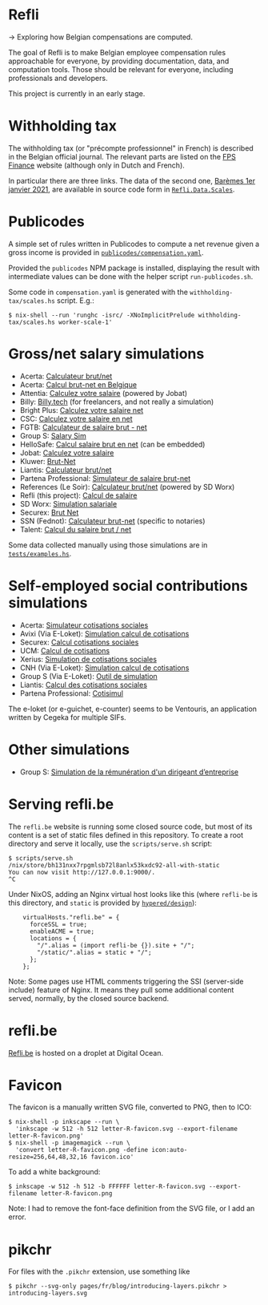 # Refli

→ Exploring how Belgian compensations are computed.

The goal of Refli is to make Belgian employee compensation rules approachable
for everyone, by providing documentation, data, and computation tools. Those
should be relevant for everyone, including professionals and developers.

This project is currently in an early stage.


# Withholding tax

The withholding tax (or "précompte professionnel" in French) is described in
the Belgian official journal. The relevant parts are listed on the [FPS
Finance] website (although only in Dutch and French).

In particular there are three links. The data of the second one, [Barèmes 1er
janvier 2021], are available in source code form in
[`Refli.Data.Scales`](src/Refli/Data/Scales.hs).

[FPS Finance]:
https://finances.belgium.be/fr/entreprises/personnel_et_remuneration/precompte_professionnel/calcul
[Barèmes 1er janvier 2021]:
https://finances.belgium.be/sites/default/files/Bar%C3%A8mes%201er%20janvier%202021%20%28AR%2016%20d%C3%A9cembre%202020%29.pdf


# Publicodes

A simple set of rules written in Publicodes to compute a net revenue given a
gross income is provided in
[`publicodes/compensation.yaml`](publicodes/compensation.yaml).

Provided the `publicodes` NPM package is installed, displaying the result with
intermediate values can be done with the helper script `run-publicodes.sh`.

Some code in `compensation.yaml` is generated with the
`withholding-tax/scales.hs` script. E.g.:

```
$ nix-shell --run 'runghc -isrc/ -XNoImplicitPrelude withholding-tax/scales.hs worker-scale-1'
```


# Gross/net salary simulations

- Acerta: [Calculateur
  brut/net](https://www.acerta.be/fr/portail-client/employeurs/votre-guide-acerta/simulations-et-verifications-rapides/calculateur-brut-net)
- Acerta: [Calcul brut-net en Belgique](https://www.acerta.be/fr/portail-client/independants/client-dacerta/simulations-et-calculs/simulateur-brut-net)
- Attentia: [Calculez votre
  salaire](https://www.attentia.be/fr/outil/easy-payroll/brut-net-calculateur)
(powered by Jobat)
- Billy: [Billy.tech](https://billy.tech/optimisateur) (for freelancers, and
  not really a simulation)
- Bright Plus: [Calculez votre salaire
  net](https://www.brightplus.be/fr/tools/calculateur-brut-net)
- CSC: [Calculez votre salaire en
  net](https://www.lacsc.be/outil-de-calcul/salaire-brut-net)
- FGTB: [Calculateur de salaire brut -
  net](https://www.fgtb.be/calcul-salaire-brut-net)
- Group S: [Salary Sim](https://online.groups.be/salarysim/ibrunet.aspx?lg=fr)
- HelloSafe: [Calcul salaire brut en
  net](https://hellosafe.be/outils/salaire-brut-en-net) (can be embedded)
- Jobat: [Calculez votre salaire](https://www.jobat.be/fr/art/que-reste-t-il-de-mon-brut)
- Kluwer: [Brut-Net](https://tools.kluwer.be/Brut-Net/)
- Liantis: [Calculateur
  brut/net](https://www.liantis.be/fr/politique-du-personnel/remuneration/calculateur-brut-net)
- Partena Professional: [Simulateur de salaire
  brut-net](https://www.partena-professional.be/fr/knowledge-center/des-simulateurs-et-des-calculateurs/simulateur-de-salaire-brut-net)
- References (Le Soir): [Calculateur
  brut/net](https://references.lesoir.be/article/calculateur-brut-net/)
  (powered by SD Worx)
- Refli (this project): [Calcul de salaire](https://refli.be/fr/describe)
- SD Worx: [Simulation salariale](https://www.sd.be/loonsimulator/public/?lang=FR)
- Securex: [Brut Net](https://hrcalculations.securex.eu/)
- SSN (Fednot): [Calculateur
  brut-net](https://www.ssn.be/fr/e-tools/calculateur-brut-net) (specific to
  notaries)
- Talent: [Calcul du salaire brut /
  net](https://be.talent.com/fr/tax-calculator?from=month&region=Belgium)

Some data collected manually using those simulations are in
[`tests/examples.hs`](tests/examples.hs).

# Self-employed social contributions simulations

- Acerta: [Simulateur cotisations sociales](https://www.acerta.be/fr/portail-client/independants/client-dacerta/simulations-et-calculs/simulez-cotisations-sociales)
- Avixi (Via E-Loket): [Simulation calcul de
  cotisations](https://avixi-eloket.ventouris.be/ELoket2/bijdrageberekening)
- Securex: [Calcul cotisations
  sociales](https://www.securex.eu/izi/public/fr/SocialContributionCalculation/Contribution)
- UCM: [Calcul de
  cotisations](https://e-services.ucm.be/casSimulCalCot/calcul.Main)
- Xerius: [Simulation de cotisations
  sociales](https://www.xerius.be/fr-be/devenir-independant/votre-preparation/simulation-cotisations-sociales)
- CNH (Via E-Loket): [Simulation calcul de
  cotisations](https://cnh-eloket.ventouris.be/ELoket2/bijdrageberekening)
- Group S (Via E-Loket): [Outil de
  simulation](https://groeps-eloket.ventouris.be/ELoket2/bijdrageberekening)
- Liantis: [Calcul des cotisations sociales](https://www.liantis.be/fr/tools/module-de-cotisations)
- Partena Professional: [Cotisimul](http://www.cotisimul.partena-professional.be/)

The e-loket (or e-guichet, e-counter) seems to be Ventouris, an application
written by Cegeka for multiple SIFs.

# Other simulations

- Group S: [Simulation de la rémunération d'un dirigeant
  d’entreprise](https://services.groups.be/independentsim/?lg=FR)

# Serving refli.be

The `refli.be` website is running some closed source code, but most of its
content is a set of static files defined in this repository. To create a root
directory and serve it locally, use the `scripts/serve.sh` script:

```
$ scripts/serve.sh
/nix/store/bh131nxx7rpgmlsb72l8anlx53kxdc92-all-with-static
You can now visit http://127.0.0.1:9000/.
^C
```

Under NixOS, adding an Nginx virtual host looks like this (where `refli-be` is
this directory, and `static` is provided by
[`hypered/design`](https://github.be/hypered/design)):

```
    virtualHosts."refli.be" = {
      forceSSL = true;
      enableACME = true;
      locations = {
        "/".alias = (import refli-be {}).site + "/";
        "/static/".alias = static + "/";
      };
    };
```

Note: Some pages use HTML comments triggering the SSI (server-side include)
feature of Nginx. It means they pull some additional content served, normally,
by the closed source backend.

# refli.be

[Refli.be](https://refli.be) is hosted on a droplet at Digital Ocean.


# Favicon

The favicon is a manually written SVG file, converted to PNG, then to ICO:

```
$ nix-shell -p inkscape --run \
  'inkscape -w 512 -h 512 letter-R-favicon.svg --export-filename letter-R-favicon.png'
$ nix-shell -p imagemagick --run \
  'convert letter-R-favicon.png -define icon:auto-resize=256,64,48,32,16 favicon.ico'
```

To add a white background:

```
$ inkscape -w 512 -h 512 -b FFFFFF letter-R-favicon.svg --export-filename letter-R-favicon.png
```

Note: I had to remove the font-face definition from the SVG file, or I add an
error.

# pikchr

For files with the `.pikchr` extension, use something like

```
$ pikchr --svg-only pages/fr/blog/introducing-layers.pikchr > introducing-layers.svg
```
